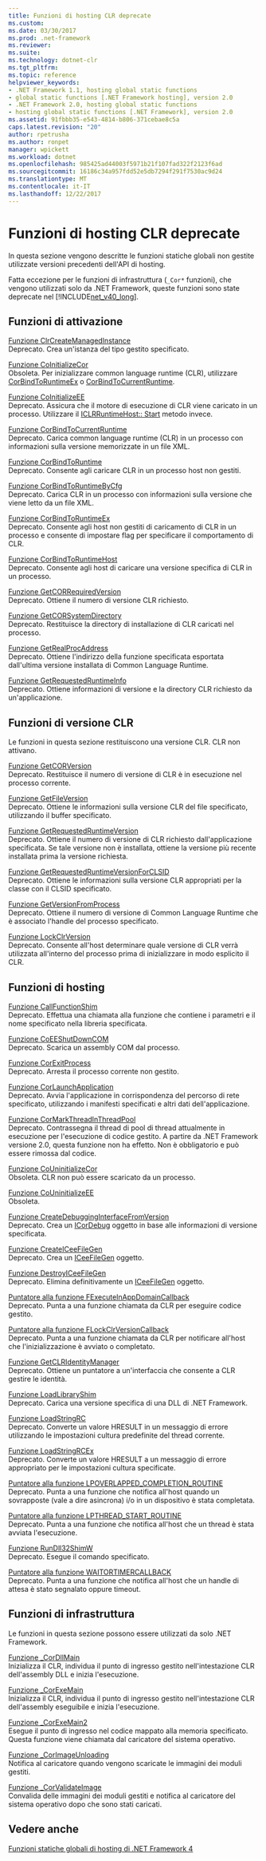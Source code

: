 ```yaml
---
title: Funzioni di hosting CLR deprecate
ms.custom: 
ms.date: 03/30/2017
ms.prod: .net-framework
ms.reviewer: 
ms.suite: 
ms.technology: dotnet-clr
ms.tgt_pltfrm: 
ms.topic: reference
helpviewer_keywords:
- .NET Framework 1.1, hosting global static functions
- global static functions [.NET Framework hosting], version 2.0
- .NET Framework 2.0, hosting global static functions
- hosting global static functions [.NET Framework], version 2.0
ms.assetid: 91fbbb35-e543-4814-b806-371cebae8c5a
caps.latest.revision: "20"
author: rpetrusha
ms.author: ronpet
manager: wpickett
ms.workload: dotnet
ms.openlocfilehash: 985425ad44003f5971b21f107fad322f2123f6ad
ms.sourcegitcommit: 16186c34a957fdd52e5db7294f291f7530ac9d24
ms.translationtype: MT
ms.contentlocale: it-IT
ms.lasthandoff: 12/22/2017
---
```

# <a name="deprecated-clr-hosting-functions"></a>Funzioni di hosting CLR deprecate
In questa sezione vengono descritte le funzioni statiche globali non gestite utilizzate versioni precedenti dell'API di hosting.  
  
 Fatta eccezione per le funzioni di infrastruttura (`_Cor*` funzioni), che vengono utilizzati solo da .NET Framework, queste funzioni sono state deprecate nel [!INCLUDE[net_v40_long](../../../../includes/net-v40-long-md.md)].  
  
## <a name="activation-functions"></a>Funzioni di attivazione  
 [Funzione ClrCreateManagedInstance](../../../../docs/framework/unmanaged-api/hosting/clrcreatemanagedinstance-function.md)  
 Deprecato. Crea un'istanza del tipo gestito specificato.  
  
 [Funzione CoInitializeCor](../../../../docs/framework/unmanaged-api/hosting/coinitializecor-function.md)  
 Obsoleta. Per inizializzare common language runtime (CLR), utilizzare [CorBindToRuntimeEx](../../../../docs/framework/unmanaged-api/hosting/corbindtoruntimeex-function.md) o [CorBindToCurrentRuntime](../../../../docs/framework/unmanaged-api/hosting/corbindtocurrentruntime-function.md).  
  
 [Funzione CoInitializeEE](../../../../docs/framework/unmanaged-api/hosting/coinitializeee-function.md)  
 Deprecato. Assicura che il motore di esecuzione di CLR viene caricato in un processo. Utilizzare il [ICLRRuntimeHost:: Start](../../../../docs/framework/unmanaged-api/hosting/iclrruntimehost-start-method.md) metodo invece.  
  
 [Funzione CorBindToCurrentRuntime](../../../../docs/framework/unmanaged-api/hosting/corbindtocurrentruntime-function.md)  
 Deprecato. Carica common language runtime (CLR) in un processo con informazioni sulla versione memorizzate in un file XML.  
  
 [Funzione CorBindToRuntime](../../../../docs/framework/unmanaged-api/hosting/corbindtoruntime-function.md)  
 Deprecato. Consente agli caricare CLR in un processo host non gestiti.  
  
 [Funzione CorBindToRuntimeByCfg](../../../../docs/framework/unmanaged-api/hosting/corbindtoruntimebycfg-function.md)  
 Deprecato. Carica CLR in un processo con informazioni sulla versione che viene letto da un file XML.  
  
 [Funzione CorBindToRuntimeEx](../../../../docs/framework/unmanaged-api/hosting/corbindtoruntimeex-function.md)  
 Deprecato. Consente agli host non gestiti di caricamento di CLR in un processo e consente di impostare flag per specificare il comportamento di CLR.  
  
 [Funzione CorBindToRuntimeHost](../../../../docs/framework/unmanaged-api/hosting/corbindtoruntimehost-function.md)  
 Deprecato. Consente agli host di caricare una versione specifica di CLR in un processo.  
  
 [Funzione GetCORRequiredVersion](../../../../docs/framework/unmanaged-api/hosting/getcorrequiredversion-function.md)  
 Deprecato. Ottiene il numero di versione CLR richiesto.  
  
 [Funzione GetCORSystemDirectory](../../../../docs/framework/unmanaged-api/hosting/getcorsystemdirectory-function.md)  
 Deprecato. Restituisce la directory di installazione di CLR caricati nel processo.  
  
 [Funzione GetRealProcAddress](../../../../docs/framework/unmanaged-api/hosting/getrealprocaddress-function.md)  
 Deprecato. Ottiene l'indirizzo della funzione specificata esportata dall'ultima versione installata di Common Language Runtime.  
  
 [Funzione GetRequestedRuntimeInfo](../../../../docs/framework/unmanaged-api/hosting/getrequestedruntimeinfo-function.md)  
 Deprecato. Ottiene informazioni di versione e la directory CLR richiesto da un'applicazione.  
  
## <a name="clr-version-functions"></a>Funzioni di versione CLR  
 Le funzioni in questa sezione restituiscono una versione CLR. CLR non attivano.  
  
 [Funzione GetCORVersion](../../../../docs/framework/unmanaged-api/hosting/getcorversion-function.md)  
 Deprecato. Restituisce il numero di versione di CLR è in esecuzione nel processo corrente.  
  
 [Funzione GetFileVersion](../../../../docs/framework/unmanaged-api/hosting/getfileversion-function.md)  
 Deprecato. Ottiene le informazioni sulla versione CLR del file specificato, utilizzando il buffer specificato.  
  
 [Funzione GetRequestedRuntimeVersion](../../../../docs/framework/unmanaged-api/hosting/getrequestedruntimeversion-function.md)  
 Deprecato. Ottiene il numero di versione di CLR richiesto dall'applicazione specificata. Se tale versione non è installata, ottiene la versione più recente installata prima la versione richiesta.  
  
 [Funzione GetRequestedRuntimeVersionForCLSID](../../../../docs/framework/unmanaged-api/hosting/getrequestedruntimeversionforclsid-function.md)  
 Deprecato. Ottiene le informazioni sulla versione CLR appropriati per la classe con il CLSID specificato.  
  
 [Funzione GetVersionFromProcess](../../../../docs/framework/unmanaged-api/hosting/getversionfromprocess-function.md)  
 Deprecato. Ottiene il numero di versione di Common Language Runtime che è associato l'handle del processo specificato.  
  
 [Funzione LockClrVersion](../../../../docs/framework/unmanaged-api/hosting/lockclrversion-function.md)  
 Deprecato. Consente all'host determinare quale versione di CLR verrà utilizzata all'interno del processo prima di inizializzare in modo esplicito il CLR.  
  
## <a name="hosting-functions"></a>Funzioni di hosting  
 [Funzione CallFunctionShim](../../../../docs/framework/unmanaged-api/hosting/callfunctionshim-function.md)  
 Deprecato. Effettua una chiamata alla funzione che contiene i parametri e il nome specificato nella libreria specificata.  
  
 [Funzione CoEEShutDownCOM](../../../../docs/framework/unmanaged-api/hosting/coeeshutdowncom-function.md)  
 Deprecato. Scarica un assembly COM dal processo.  
  
 [Funzione CorExitProcess](../../../../docs/framework/unmanaged-api/hosting/corexitprocess-function.md)  
 Deprecato. Arresta il processo corrente non gestito.  
  
 [Funzione CorLaunchApplication](../../../../docs/framework/unmanaged-api/hosting/corlaunchapplication-function.md)  
 Deprecato. Avvia l'applicazione in corrispondenza del percorso di rete specificato, utilizzando i manifesti specificati e altri dati dell'applicazione.  
  
 [Funzione CorMarkThreadInThreadPool](../../../../docs/framework/unmanaged-api/hosting/cormarkthreadinthreadpool-function.md)  
 Deprecato. Contrassegna il thread di pool di thread attualmente in esecuzione per l'esecuzione di codice gestito. A partire da .NET Framework versione 2.0, questa funzione non ha effetto. Non è obbligatorio e può essere rimossa dal codice.  
  
 [Funzione CoUninitializeCor](../../../../docs/framework/unmanaged-api/hosting/couninitializecor-function.md)  
 Obsoleta. CLR non può essere scaricato da un processo.  
  
 [Funzione CoUninitializeEE](../../../../docs/framework/unmanaged-api/hosting/couninitializeee-function.md)  
 Obsoleta.  
  
 [Funzione CreateDebuggingInterfaceFromVersion](../../../../docs/framework/unmanaged-api/hosting/createdebugginginterfacefromversion-function.md)  
 Deprecato. Crea un [ICorDebug](../../../../docs/framework/unmanaged-api/debugging/icordebug-interface.md) oggetto in base alle informazioni di versione specificata.  
  
 [Funzione CreateICeeFileGen](../../../../docs/framework/unmanaged-api/hosting/createiceefilegen-function.md)  
 Deprecato. Crea un [ICeeFileGen](../../../../docs/framework/unmanaged-api/hosting/iceefilegen-class.md) oggetto.  
  
 [Funzione DestroyICeeFileGen](../../../../docs/framework/unmanaged-api/hosting/destroyiceefilegen-function.md)  
 Deprecato. Elimina definitivamente un [ICeeFileGen](../../../../docs/framework/unmanaged-api/hosting/iceefilegen-class.md) oggetto.  
  
 [Puntatore alla funzione FExecuteInAppDomainCallback](../../../../docs/framework/unmanaged-api/hosting/fexecuteinappdomaincallback-function-pointer.md)  
 Deprecato. Punta a una funzione chiamata da CLR per eseguire codice gestito.  
  
 [Puntatore alla funzione FLockClrVersionCallback](../../../../docs/framework/unmanaged-api/hosting/flockclrversioncallback-function-pointer.md)  
 Deprecato. Punta a una funzione chiamata da CLR per notificare all'host che l'inizializzazione è avviato o completato.  
  
 [Funzione GetCLRIdentityManager](../../../../docs/framework/unmanaged-api/hosting/getclridentitymanager-function.md)  
 Deprecato. Ottiene un puntatore a un'interfaccia che consente a CLR gestire le identità.  
  
 [Funzione LoadLibraryShim](../../../../docs/framework/unmanaged-api/hosting/loadlibraryshim-function.md)  
 Deprecato. Carica una versione specifica di una DLL di .NET Framework.  
  
 [Funzione LoadStringRC](../../../../docs/framework/unmanaged-api/hosting/loadstringrc-function.md)  
 Deprecato. Converte un valore HRESULT in un messaggio di errore utilizzando le impostazioni cultura predefinite del thread corrente.  
  
 [Funzione LoadStringRCEx](../../../../docs/framework/unmanaged-api/hosting/loadstringrcex-function.md)  
 Deprecato. Converte un valore HRESULT a un messaggio di errore appropriato per le impostazioni cultura specificate.  
  
 [Puntatore alla funzione LPOVERLAPPED_COMPLETION_ROUTINE](../../../../docs/framework/unmanaged-api/hosting/lpoverlapped-completion-routine-function-pointer.md)  
 Deprecato. Punta a una funzione che notifica all'host quando un sovrapposte (vale a dire asincrona) i/o in un dispositivo è stata completata.  
  
 [Puntatore alla funzione LPTHREAD_START_ROUTINE](../../../../docs/framework/unmanaged-api/hosting/lpthread-start-routine-function-pointer.md)  
 Deprecato. Punta a una funzione che notifica all'host che un thread è stata avviata l'esecuzione.  
  
 [Funzione RunDll32ShimW](../../../../docs/framework/unmanaged-api/hosting/rundll32shimw-function.md)  
 Deprecato. Esegue il comando specificato.  
  
 [Puntatore alla funzione WAITORTIMERCALLBACK](../../../../docs/framework/unmanaged-api/hosting/waitortimercallback-function-pointer.md)  
 Deprecato. Punta a una funzione che notifica all'host che un handle di attesa è stato segnalato oppure timeout.  
  
## <a name="infrastructure-functions"></a>Funzioni di infrastruttura  
 Le funzioni in questa sezione possono essere utilizzati da solo .NET Framework.  
  
 [Funzione _CorDllMain](../../../../docs/framework/unmanaged-api/hosting/cordllmain-function.md)  
 Inizializza il CLR, individua il punto di ingresso gestito nell'intestazione CLR dell'assembly DLL e inizia l'esecuzione.  
  
 [Funzione _CorExeMain](../../../../docs/framework/unmanaged-api/hosting/corexemain-function.md)  
 Inizializza il CLR, individua il punto di ingresso gestito nell'intestazione CLR dell'assembly eseguibile e inizia l'esecuzione.  
  
 [Funzione _CorExeMain2](../../../../docs/framework/unmanaged-api/hosting/corexemain2-function.md)  
 Esegue il punto di ingresso nel codice mappato alla memoria specificato. Questa funzione viene chiamata dal caricatore del sistema operativo.  
  
 [Funzione _CorImageUnloading](../../../../docs/framework/unmanaged-api/hosting/corimageunloading-function.md)  
 Notifica al caricatore quando vengono scaricate le immagini dei moduli gestiti.  
  
 [Funzione _CorValidateImage](../../../../docs/framework/unmanaged-api/hosting/corvalidateimage-function.md)  
 Convalida delle immagini dei moduli gestiti e notifica al caricatore del sistema operativo dopo che sono stati caricati.  
  
## <a name="see-also"></a>Vedere anche  
 [Funzioni statiche globali di hosting di .NET Framework 4](../../../../docs/framework/unmanaged-api/hosting/net-framework-4-hosting-global-static-functions.md) 

